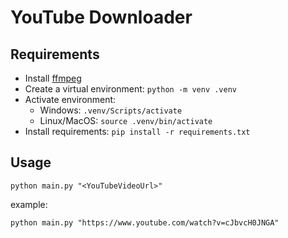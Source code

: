 # YouTube Downloader
## Requirements
- Install [ffmpeg](https://www.ffmpeg.org/download.html)
- Create a virtual environment: ```python -m venv .venv```   
- Activate environment:
  - Windows: ```.venv/Scripts/activate```
  - Linux/MacOS: ```source .venv/bin/activate```
- Install requirements: ```pip install -r requirements.txt```
## Usage
```shell
python main.py "<YouTubeVideoUrl>"
```
example:
```shell
python main.py "https://www.youtube.com/watch?v=cJbvcH0JNGA"
```